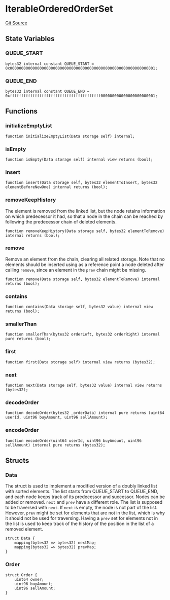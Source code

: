 # IterableOrderedOrderSet
[Git Source](https://github.com/larrythecucumber321/protocol/blob/aabf2c9d4120808940fb3be9193cb66ea71ac351/contracts/plugins/mocks/vendor/EasyAuction.sol)


## State Variables
### QUEUE_START

```solidity
bytes32 internal constant QUEUE_START = 0x0000000000000000000000000000000000000000000000000000000000000001;
```


### QUEUE_END

```solidity
bytes32 internal constant QUEUE_END = 0xffffffffffffffffffffffffffffffffffffffff000000000000000000000001;
```


## Functions
### initializeEmptyList


```solidity
function initializeEmptyList(Data storage self) internal;
```

### isEmpty


```solidity
function isEmpty(Data storage self) internal view returns (bool);
```

### insert


```solidity
function insert(Data storage self, bytes32 elementToInsert, bytes32 elementBeforeNewOne) internal returns (bool);
```

### removeKeepHistory

The element is removed from the linked list, but the node retains
information on which predecessor it had, so that a node in the chain
can be reached by following the predecessor chain of deleted elements.


```solidity
function removeKeepHistory(Data storage self, bytes32 elementToRemove) internal returns (bool);
```

### remove

Remove an element from the chain, clearing all related storage.
Note that no elements should be inserted using as a reference point a
node deleted after calling `remove`, since an element in the `prev`
chain might be missing.


```solidity
function remove(Data storage self, bytes32 elementToRemove) internal returns (bool);
```

### contains


```solidity
function contains(Data storage self, bytes32 value) internal view returns (bool);
```

### smallerThan


```solidity
function smallerThan(bytes32 orderLeft, bytes32 orderRight) internal pure returns (bool);
```

### first


```solidity
function first(Data storage self) internal view returns (bytes32);
```

### next


```solidity
function next(Data storage self, bytes32 value) internal view returns (bytes32);
```

### decodeOrder


```solidity
function decodeOrder(bytes32 _orderData) internal pure returns (uint64 userId, uint96 buyAmount, uint96 sellAmount);
```

### encodeOrder


```solidity
function encodeOrder(uint64 userId, uint96 buyAmount, uint96 sellAmount) internal pure returns (bytes32);
```

## Structs
### Data
The struct is used to implement a modified version of a doubly linked
list with sorted elements. The list starts from QUEUE_START to
QUEUE_END, and each node keeps track of its predecessor and successor.
Nodes can be added or removed.
`next` and `prev` have a different role. The list is supposed to be
traversed with `next`. If `next` is empty, the node is not part of the
list. However, `prev` might be set for elements that are not in the
list, which is why it should not be used for traversing. Having a `prev`
set for elements not in the list is used to keep track of the history of
the position in the list of a removed element.


```solidity
struct Data {
    mapping(bytes32 => bytes32) nextMap;
    mapping(bytes32 => bytes32) prevMap;
}
```

### Order

```solidity
struct Order {
    uint64 owner;
    uint96 buyAmount;
    uint96 sellAmount;
}
```


